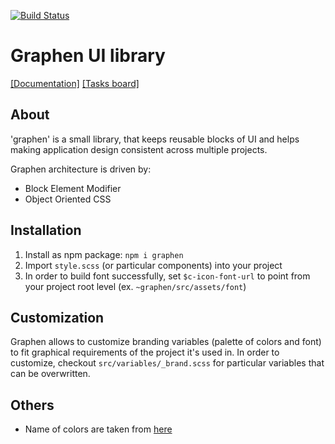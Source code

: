 [![Build Status](https://travis-ci.org/coda-it/graphen.svg?branch=master)](https://travis-ci.org/coda-it/graphen)

# Graphen UI library
[[Documentation]](https://coda-it.github.io/graphen/)
[[Tasks board]](https://trello.com/b/vhEpkIJr/project-coda-it)

## About
'graphen' is a small library, that keeps reusable blocks of UI and helps making application design consistent across multiple projects.

Graphen architecture is driven by:
* Block Element Modifier
* Object Oriented CSS

## Installation
1. Install as npm package: `npm i graphen`
2. Import `style.scss` (or particular components) into your project
3. In order to build font successfully, set `$c-icon-font-url` to point from your project root level (ex. `~graphen/src/assets/font`)

## Customization
Graphen allows to customize branding variables (palette of colors and font) to fit graphical requirements of the project it's used in.
In order to customize, checkout `src/variables/_brand.scss` for particular variables that can be overwritten.

## Others
* Name of colors are taken from [here](http://chir.ag/projects/name-that-color/)
